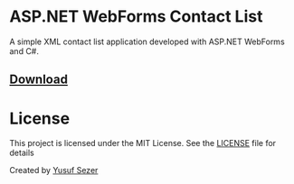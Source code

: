 # ASP.NET WebForms Contact List
A simple XML contact list application developed with ASP.NET WebForms and C#.

## [Download](https://github.com/yusufsefasezer/aspnet-webforms-contact/archive/master.zip)


# License
This project is licensed under the MIT License. See the [LICENSE](LICENSE) file for details

Created by [Yusuf Sezer](https://www.yusufsezer.com)
